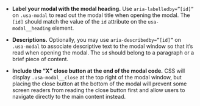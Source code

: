 - **Label your modal with the modal heading.** Use `aria-labelledby=”[id]”` on `.usa-modal` to read out the modal title when opening the modal. The `[id]` should match the value of the `id` attribute on the `usa-modal__heading` element.

- **Descriptions.** Optionally, you may use `aria-describedby=”[id]”` on `.usa-modal` to associate descriptive text to the modal window so that it’s read when opening the modal. The `id` should belong to a paragraph or a brief piece of content.

- **Include the “X” close button at the end of the modal code.** CSS will display `.usa-modal__close` at the top right of the modal window, but placing the close button at the bottom of the modal will prevent some screen readers from reading the close button first and allow users to navigate directly to the main content instead.

